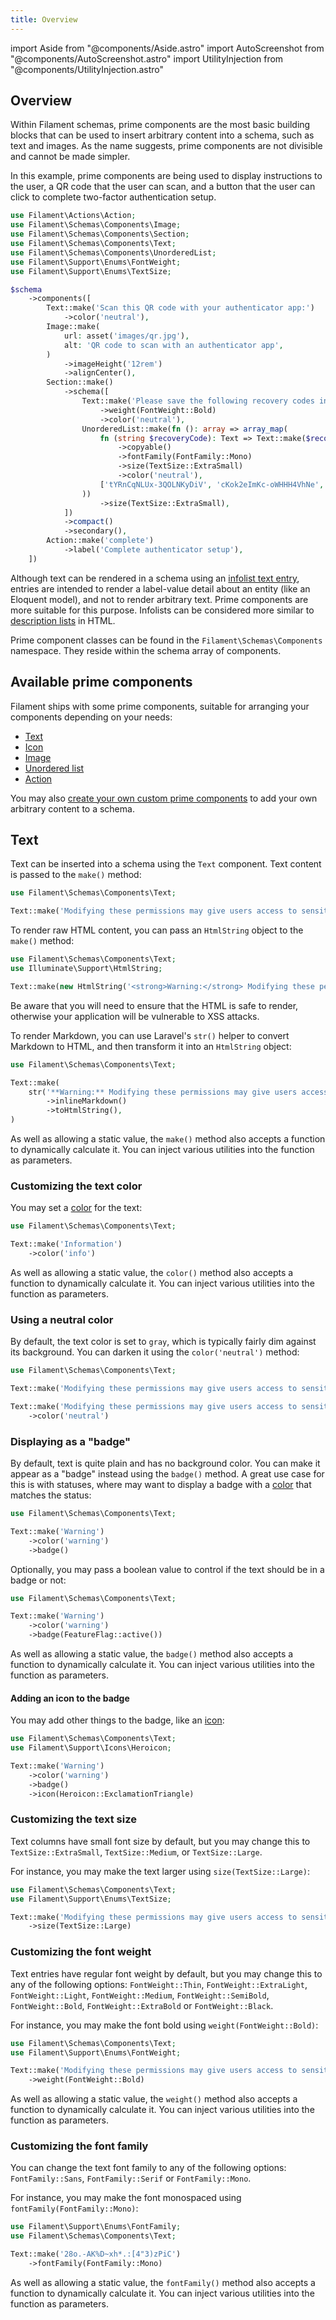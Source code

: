 ```yaml
---
title: Overview
---
```

import Aside from "@components/Aside.astro"
import AutoScreenshot from "@components/AutoScreenshot.astro"
import UtilityInjection from "@components/UtilityInjection.astro"

## Overview

Within Filament schemas, prime components are the most basic building blocks that can be used to insert arbitrary content into a schema, such as text and images. As the name suggests, prime components are not divisible and cannot be made simpler.

<AutoScreenshot name="primes/overview/example" alt="An example of using prime components to set up two-factor authentication." version="4.x" />

In this example, prime components are being used to display instructions to the user, a QR code that the user can scan, and a button that the user can click to complete two-factor authentication setup.

```php
use Filament\Actions\Action;
use Filament\Schemas\Components\Image;
use Filament\Schemas\Components\Section;
use Filament\Schemas\Components\Text;
use Filament\Schemas\Components\UnorderedList;
use Filament\Support\Enums\FontWeight;
use Filament\Support\Enums\TextSize;

$schema
    ->components([
        Text::make('Scan this QR code with your authenticator app:')
            ->color('neutral'),
        Image::make(
            url: asset('images/qr.jpg'),
            alt: 'QR code to scan with an authenticator app',
        )
            ->imageHeight('12rem')
            ->alignCenter(),
        Section::make()
            ->schema([
                Text::make('Please save the following recovery codes in a safe place. They will only be shown once, but you\'ll need them if you lose access to your authenticator app:')
                    ->weight(FontWeight::Bold)
                    ->color('neutral'),
                UnorderedList::make(fn (): array => array_map(
                    fn (string $recoveryCode): Text => Text::make($recoveryCode)
                        ->copyable()
                        ->fontFamily(FontFamily::Mono)
                        ->size(TextSize::ExtraSmall)
                        ->color('neutral'),
                    ['tYRnCqNLUx-3QOLNKyDiV', 'cKok2eImKc-oWHHH4VhNe', 'C0ZstEcSSB-nrbyk2pv8z', '49EXLRQ8MI-FpWywpSDHE', 'TXjHnvkUrr-KuiVJENPmJ', 'BB574ookll-uI20yxP6oa', 'BbgScF2egu-VOfHrMtsCl', 'cO0dJYqmee-S9ubJHpRFR'],
                ))
                    ->size(TextSize::ExtraSmall),
            ])
            ->compact()
            ->secondary(),
        Action::make('complete')
            ->label('Complete authenticator setup'),
    ])
```

Although text can be rendered in a schema using an [infolist text entry](../infolists/text), entries are intended to render a label-value detail about an entity (like an Eloquent model), and not to render arbitrary text. Prime components are more suitable for this purpose. Infolists can be considered more similar to [description lists](https://developer.mozilla.org/en-US/docs/Web/HTML/Element/dl) in HTML.

Prime component classes can be found in the `Filament\Schemas\Components` namespace. They reside within the schema array of components.

## Available prime components

Filament ships with some prime components, suitable for arranging your components depending on your needs:

- [Text](text)
- [Icon](icon)
- [Image](image)
- [Unordered list](unordered-list)
- [Action](action)

You may also [create your own custom prime components](custom) to add your own arbitrary content to a schema.

## Text

Text can be inserted into a schema using the `Text` component. Text content is passed to the `make()` method:

```php
use Filament\Schemas\Components\Text;

Text::make('Modifying these permissions may give users access to sensitive information.')
```

<AutoScreenshot name="primes/text/simple" alt="Text" version="4.x" />

To render raw HTML content, you can pass an `HtmlString` object to the `make()` method:

```php
use Filament\Schemas\Components\Text;
use Illuminate\Support\HtmlString;

Text::make(new HtmlString('<strong>Warning:</strong> Modifying these permissions may give users access to sensitive information.'))
```

<Aside variant="danger">
    Be aware that you will need to ensure that the HTML is safe to render, otherwise your application will be vulnerable to XSS attacks.
</Aside>

<AutoScreenshot name="primes/text/html" alt="Text with HTML" version="4.x" />

To render Markdown, you can use Laravel's `str()` helper to convert Markdown to HTML, and then transform it into an `HtmlString` object:

```php
use Filament\Schemas\Components\Text;

Text::make(
    str('**Warning:** Modifying these permissions may give users access to sensitive information.')
        ->inlineMarkdown()
        ->toHtmlString(),
)
```

<UtilityInjection set="primeComponents" version="4.x">As well as allowing a static value, the `make()` method also accepts a function to dynamically calculate it. You can inject various utilities into the function as parameters.</UtilityInjection>

### Customizing the text color

You may set a [color](../../styling/colors) for the text:

```php
use Filament\Schemas\Components\Text;

Text::make('Information')
    ->color('info')
```

<UtilityInjection set="primeComponents" version="4.x">As well as allowing a static value, the `color()` method also accepts a function to dynamically calculate it. You can inject various utilities into the function as parameters.</UtilityInjection>

<AutoScreenshot name="primes/text/color" alt="Text in the info color" version="4.x" />

### Using a neutral color

By default, the text color is set to `gray`, which is typically fairly dim against its background. You can darken it using the `color('neutral')` method:

```php
use Filament\Schemas\Components\Text;

Text::make('Modifying these permissions may give users access to sensitive information.')

Text::make('Modifying these permissions may give users access to sensitive information.')
    ->color('neutral')
```

<AutoScreenshot name="primes/text/neutral" alt="Text in the neutral color" version="4.x" />

### Displaying as a "badge"

By default, text is quite plain and has no background color. You can make it appear as a "badge" instead using the `badge()` method. A great use case for this is with statuses, where may want to display a badge with a [color](#customizing-the-text-color) that matches the status:

```php
use Filament\Schemas\Components\Text;

Text::make('Warning')
    ->color('warning')
    ->badge()
```

<AutoScreenshot name="primes/text/badge" alt="Text as badge" version="4.x" />

Optionally, you may pass a boolean value to control if the text should be in a badge or not:

```php
use Filament\Schemas\Components\Text;

Text::make('Warning')
    ->color('warning')
    ->badge(FeatureFlag::active())
```

<UtilityInjection set="primeComponents" version="4.x">As well as allowing a static value, the `badge()` method also accepts a function to dynamically calculate it. You can inject various utilities into the function as parameters.</UtilityInjection>

#### Adding an icon to the badge

You may add other things to the badge, like an [icon](../../styling/icons):

```php
use Filament\Schemas\Components\Text;
use Filament\Support\Icons\Heroicon;

Text::make('Warning')
    ->color('warning')
    ->badge()
    ->icon(Heroicon::ExclamationTriangle)
```

<AutoScreenshot name="primes/text/badge-icon" alt="Text as badge with an icon" version="4.x" />

### Customizing the text size

Text columns have small font size by default, but you may change this to `TextSize::ExtraSmall`, `TextSize::Medium`, or `TextSize::Large`.

For instance, you may make the text larger using `size(TextSize::Large)`:

```php
use Filament\Schemas\Components\Text;
use Filament\Support\Enums\TextSize;

Text::make('Modifying these permissions may give users access to sensitive information.')
    ->size(TextSize::Large)
```

<AutoScreenshot name="primes/text/large" alt="Text entry in a large font size" version="4.x" />

### Customizing the font weight

Text entries have regular font weight by default, but you may change this to any of the following options: `FontWeight::Thin`, `FontWeight::ExtraLight`, `FontWeight::Light`, `FontWeight::Medium`, `FontWeight::SemiBold`, `FontWeight::Bold`, `FontWeight::ExtraBold` or `FontWeight::Black`.

For instance, you may make the font bold using `weight(FontWeight::Bold)`:

```php
use Filament\Schemas\Components\Text;
use Filament\Support\Enums\FontWeight;

Text::make('Modifying these permissions may give users access to sensitive information.')
    ->weight(FontWeight::Bold)
```

<UtilityInjection set="primeComponents" version="4.x">As well as allowing a static value, the `weight()` method also accepts a function to dynamically calculate it. You can inject various utilities into the function as parameters.</UtilityInjection>

<AutoScreenshot name="primes/text/bold" alt="Text entry in a bold font" version="4.x" />

### Customizing the font family

You can change the text font family to any of the following options: `FontFamily::Sans`, `FontFamily::Serif` or `FontFamily::Mono`.

For instance, you may make the font monospaced using `fontFamily(FontFamily::Mono)`:

```php
use Filament\Support\Enums\FontFamily;
use Filament\Schemas\Components\Text;

Text::make('28o.-AK%D~xh*.:[4"3)zPiC')
    ->fontFamily(FontFamily::Mono)
```

<UtilityInjection set="primeComponents" version="4.x">As well as allowing a static value, the `fontFamily()` method also accepts a function to dynamically calculate it. You can inject various utilities into the function as parameters.</UtilityInjection>

<AutoScreenshot name="primes/text/mono" alt="Text entry in a monospaced font" version="4.x" />
